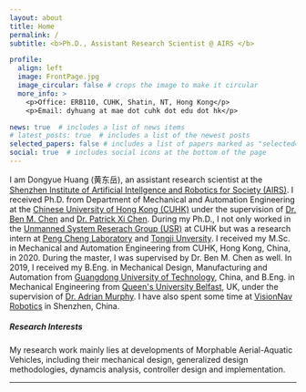 ```yaml
---
layout: about
title: Home
permalink: /
subtitle: <b>Ph.D., Assistant Research Scientist @ AIRS </b>

profile:
  align: left
  image: FrontPage.jpg
  image_circular: false # crops the image to make it circular
  more_info: >
    <p>Office: ERB110, CUHK, Shatin, NT, Hong Kong</p>
    <p>Email: dyhuang at mae dot cuhk dot edu dot hk</p>

news: true  # includes a list of news items
# latest_posts: true  # includes a list of the newest posts
selected_papers: false # includes a list of papers marked as "selected={true}"
social: true  # includes social icons at the bottom of the page
---
```


I am Dongyue Huang (黄东岳), an assistant research scientist at the [Shenzhen Institute of Artificial Intellgence and Robotics for Society (AIRS)](https://airs.cuhk.edu.cn/en). I received Ph.D. from Department of Mechanical and Automation Engineering at the [Chinese University of Hong Kong (CUHK)](https://www.cuhk.edu.hk/chinese/index.html) under the supervision of [Dr. Ben M. Chen](http://www.mae.cuhk.edu.hk/~bmchen/) and [Dr. Patrick Xi Chen](https://www4.mae.cuhk.edu.hk/peoples/chen-xi/). During my Ph.D., I not only worked in the [Unmanned System Reserach Group (USR)](http://www.mae.cuhk.edu.hk/~usr/) at CUHK but was a research intern at [Peng Cheng Laboratory](https://www.pcl.ac.cn/) and [Tongji Unversity](https://en.tongji.edu.cn/p/). I received my M.Sc. in Mechanical and Automation Engineering from CUHK, Hong Kong, China, in 2020. During the master, I was supervised by Dr. Ben M. Chen as well. In 2019, I received my B.Eng. in Mechanical Design, Manufacturing and Automation from [Guangdong University of Technology](https://english.gdut.edu.cn/), China, and B.Eng. in Mechanical Engineering from [Queen's University Belfast](https://www.qub.ac.uk/), UK, under the supervision of [Dr. Adrian Murphy](https://pure.qub.ac.uk/en/persons/adrian-murphy). I have also spent some time at [VisionNav Robotics](https://www.visionnav.cn/) in Shenzhen, China.



##### <b> Research Interests </b>
My research work mainly lies at developments of Morphable Aerial-Aquatic Vehicles, including their mechanical design, generalized design methodologies, dynamcis analysis, controller design and implementation. 

---------------------------